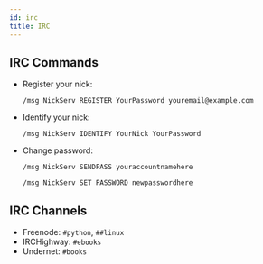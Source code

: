 ```yaml
---
id: irc
title: IRC
---
```


## IRC Commands
- Register your nick:

  `/msg NickServ REGISTER YourPassword youremail@example.com`

- Identify your nick:

  `/msg NickServ IDENTIFY YourNick YourPassword`

- Change password:

  `/msg NickServ SENDPASS youraccountnamehere`

  `/msg NickServ SET PASSWORD newpasswordhere`

## IRC Channels

- Freenode: `#python`, `##linux`
- IRCHighway: `#ebooks`
- Undernet: `#books`
